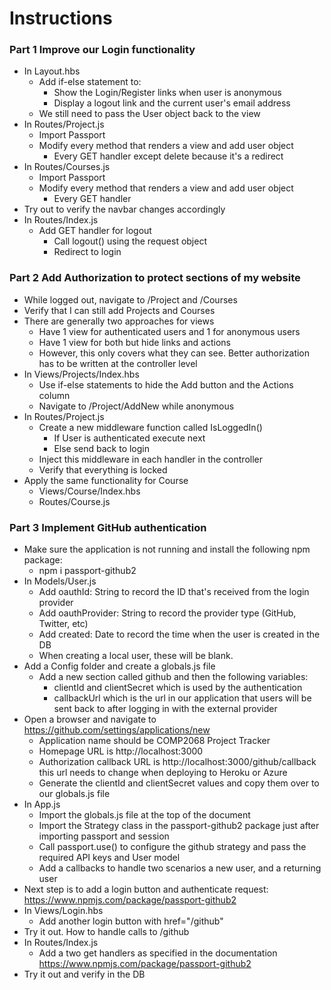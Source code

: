 # Instructions

### Part 1 Improve our Login functionality

- In Layout.hbs
    - Add if-else statement to:
        - Show the Login/Register links when user is anonymous
        - Display a logout link and the current user's email address
    - We still need to pass the User object back to the view
- In Routes/Project.js
    - Import Passport
    - Modify every method that renders a view and add user object
        - Every GET handler except delete because it's a redirect
- In Routes/Courses.js
    - Import Passport
    - Modify every method that renders a view and add user object
        - Every GET handler
-  Try out to verify the navbar changes accordingly
- In Routes/Index.js
    - Add GET handler for logout
        - Call logout() using the request object
        - Redirect to login

### Part 2 Add Authorization to protect sections of my website

- While logged out, navigate to /Project and /Courses
- Verify that I can still add Projects and Courses
- There are generally two approaches for views
    - Have 1 view for authenticated users and 1 for anonymous users
    - Have 1 view for both but hide links and actions
    - However, this only covers what they can see. Better authorization has to be written at the controller level
- In Views/Projects/Index.hbs
    - Use if-else statements to hide the Add button and the Actions column
    - Navigate to /Project/AddNew while anonymous
- In Routes/Project.js
    - Create a new middleware function called IsLoggedIn()
        - If User is authenticated execute next
        - Else send back to login
    - Inject this middleware in each handler in the controller
    - Verify that everything is locked
- Apply the same functionality for Course
    - Views/Course/Index.hbs
    - Routes/Course.js

### Part 3 Implement GitHub authentication

- Make sure the application is not running and install the following npm package:
    - npm i passport-github2
- In Models/User.js
    - Add oauthId: String to record the ID that's received from the login provider
    - Add oauthProvider: String to record the provider type (GitHub, Twitter, etc)
    - Add created: Date to record the time when the user is created in the DB
    - When creating a local user, these will be blank.
- Add a Config folder and create a globals.js file
    - Add a new section called github and then the following variables:
        - clientId and clientSecret which is used by the authentication
        - callbackUrl which is the url in our application that users will be sent back to after logging in with the external provider
- Open a browser and navigate to https://github.com/settings/applications/new
    - Application name should be COMP2068 Project Tracker
    - Homepage URL is http://localhost:3000
    - Authorization callback URL is http://localhost:3000/github/callback this url needs to change when deploying to Heroku or Azure
    - Generate the clientId and clientSecret values and copy them over to our globals.js file
- In App.js
    - Import the globals.js file at the top of the document
    - Import the Strategy class in the passport-github2 package just after importing passport and session
    - Call passport.use() to configure the github strategy and pass the required API keys and User model
    - Add a callbacks to handle two scenarios a new user, and a returning user
- Next step is to add a login button and authenticate request: https://www.npmjs.com/package/passport-github2
- In Views/Login.hbs
    - Add another login button with href="/github"
- Try it out. How to handle calls to /github
- In Routes/Index.js
    - Add a two get handlers as specified in the documentation https://www.npmjs.com/package/passport-github2
- Try it out and verify in the DB